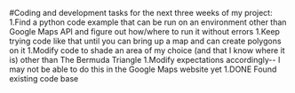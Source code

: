 #Coding and development tasks for the next three weeks of my
project:
1.Find a python code example that can be run on an environment other than Google Maps API and figure out how/where to run it without errors
1.Keep trying code like that until you can bring up a map and can create polygons on it 
1.Modify code to shade an area of my choice (and that I know where it is) other than The Bermuda Triangle
1.Modify expectations accordingly-- I may not be able to do this in the Google Maps website yet
1.DONE Found existing code base
